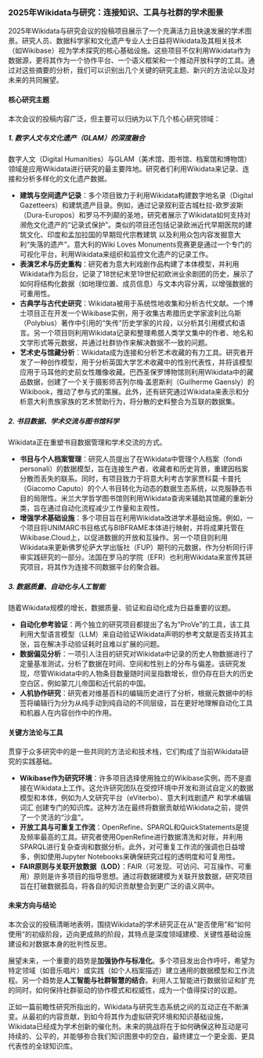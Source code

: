 ### 2025年Wikidata与研究：连接知识、工具与社群的学术图景

2025年Wikidata与研究会议的投稿项目展示了一个充满活力且快速发展的学术图景。研究人员、数据科学家和文化遗产专业人士日益将Wikidata及其相关技术（如Wikibase）视为学术探究的核心基础设施。这些项目不仅利用Wikidata作为数据源，更将其作为一个协作平台、一个语义框架和一个推动开放科学的工具。通过对这些摘要的分析，我们可以识别出几个关键的研究主题、新兴的方法论以及对未来的共同展望。

#### 核心研究主题

本次会议的投稿内容广泛，但主要可以归纳为以下几个核心研究领域：

##### 1. 数字人文与文化遗产（GLAM）的深度融合

数字人文（Digital Humanities）与GLAM（美术馆、图书馆、档案馆和博物馆）领域是应用Wikidata进行研究的最主要阵地。研究者们利用Wikidata来记录、连接和分析多样化的文化遗产数据。

- **建筑与空间遗产记录**：多个项目致力于利用Wikidata构建数字地名录（Digital Gazetteers）和建筑遗产目录。例如，通过记录叙利亚古城杜拉-欧罗波斯（Dura-Europos）和罗马不列颠的圣地，研究者展示了Wikidata如何支持对濒危文化遗产的“记录式保护”。类似的项目还包括记录欧洲近代早期医院的建筑文化、印度和孟加拉国的早期现代宗教建筑 以及利用众包内容发掘意大利“失落的遗产”。意大利的Wiki Loves Monuments竞赛更是通过一个专门的可视化平台，利用Wikidata来组织和监控文化遗产的记录工作。
- **表演艺术与历史重构**：研究者为意大利戏剧作品构建了本体模型，并利用Wikidata作为后台，记录了18世纪末至19世纪初欧洲业余剧团的历史，展示了如何将结构化数据（如地理位置、成员信息）与文本内容分离，以增强数据的可重用性。
- **古典学与古代史研究**：Wikidata被用于系统性地收集和分析古代文献。一个博士项目正在开发一个Wikibase实例，用于收集古希腊历史学家波利比乌斯（Polybius）著作中引用的“失传”历史学家的片段，以分析其引用模式和语言。另一个项目则利用Wikidata记录和整理希腊人类学文集中的作者、地名和文学形式等元数据，并通过社群协作来解决数据不一致的问题。
- **艺术史与馆藏分析**：Wikidata成为连接和分析艺术收藏的有力工具。研究者开发了一种创作模型，用于分析英国大学艺术收藏中的性别代表性，并将该模型应用于马耳他的史前女性雕像收藏。巴西圣保罗博物馆则利用Wikidata中的藏品数据，创建了一个关于摄影师吉列尔梅·盖恩斯利（Guilherme Gaensly）的Wikibook，推动了参与式的策展。此外，还有研究通过Wikidata来表示和分析意大利贵族家族的艺术赞助行为，将分散的史料整合为互联的数据集。

##### 2. 书目数据、学术交流与图书馆科学

Wikidata正在重塑书目数据管理和学术交流的方式。

- **书目与个人档案管理**：研究人员提出了在Wikidata中管理个人档案（fondi personali）的数据模型，旨在连接生产者、收藏者和历史背景，重建因档案分散而丢失的联系。同时，有项目致力于将意大利考古学家贾科莫·卡普托（Giacomo Caputo）的个人书目转化为动态的数据生态系统，以克服静态书目的局限性。米兰大学哲学图书馆则利用Wikidata查询来辅助其馆藏的重新分类，旨在通过自动化流程减少工作量和主观性。
- **增强学术基础设施**：多个项目旨在利用Wikidata改进学术基础设施。例如，一个项目将UNIMARC书目格式与BIBFRAME本体进行映射，并将成果托管在Wikibase.Cloud上，以促进数据的开放和互操作。另一个项目则利用Wikidata来更新佛罗伦萨大学出版社（FUP）期刊的元数据，作为分析同行评审实践研究的一部分。法国在罗马的学院（EFR）也利用Wikidata来宣传其研究项目，将其作为连接不同数据平台的聚合器。

##### 3. 数据质量、自动化与人工智能

随着Wikidata规模的增长，数据质量、验证和自动化成为日益重要的议题。

- **自动化参考验证**：两个独立的研究项目都提出了名为“ProVe”的工具，该工具利用大型语言模型（LLM）来自动验证Wikidata声明的参考文献是否支持其主张，旨在解决手动验证耗时且难以扩展的问题。
- **数据偏见分析**：一项引人注目的研究对Wikidata中记录的历史人物数据进行了定量基准测试，分析了数据在时间、空间和性别上的分布与偏差。该研究发现，尽管Wikidata中的人物条目数量随时间呈指数增长，但仍存在巨大的历史空白区，例如蒙兀儿帝国和近代前的中国。
- **人机协作研究**：研究者对维基百科的编辑历史进行了分析，根据元数据中的标签将编辑行为分为从纯手动到纯自动的不同层级，旨在更好地理解自动化工具和机器人在内容创作中的作用。

#### 关键方法论与工具

贯穿于众多研究中的是一些共同的方法论和技术栈，它们构成了当前Wikidata研究的实践基础。

- **Wikibase作为研究环境**：许多项目选择使用独立的Wikibase实例，而不是直接在Wikidata上工作。这允许研究团队在受控环境中开发和测试自定义的数据模型和本体，例如为人文研究平台（eViterbo）、意大利戏剧遗产 和学术编辑词汇 创建专门的知识库。这种方法在最终将数据贡献给Wikidata之前，提供了一个灵活的“沙盒”。
- **开放工具与可重复工作流**：OpenRefine、SPARQL和QuickStatements是提及频率最高的工具。研究者使用OpenRefine进行数据清洗和对账，并利用SPARQL进行复杂查询和数据分析。此外，对可重复工作流的强调也日益增多，例如使用Jupyter Notebooks来确保研究过程的透明度和可复用性。
- **FAIR原则与关联开放数据（LOD）**：FAIR（可发现、可访问、可互操作、可重用）原则是许多项目的指导思想。通过将数据建模为关联开放数据，研究项目旨在打破数据孤岛，将各自的知识贡献整合到更广泛的语义网中。

#### 未来方向与结论

本次会议的投稿清晰地表明，围绕Wikidata的学术研究正在从“是否使用”和“如何使用”的初级阶段，迈向更成熟的阶段，其特点是深度领域建模、关键性基础设施建设和对数据本身的批判性反思。

展望未来，一个重要的趋势是**加强协作与标准化**。多个项目发出合作呼吁，希望为特定领域（如音乐唱片）或实践（如个人档案描述）建立通用的数据模型和工作流程。另一个趋势是**人工智能与社群智慧的结合**。利用人工智能进行数据验证和扩充的同时，如何保持社群驱动的协作模式和权威性，成为一个值得探讨的议题。

正如一篇前瞻性研究所指出的，Wikidata与研究生态系统之间的互动正在不断演变。从最初的内容贡献，到如今将其作为虚拟研究环境和知识基础设施，Wikidata已经成为学术创新的催化剂。未来的挑战将在于如何确保这种互动是可持续的、公平的，并能够弥合我们知识图景中的空白，最终建立一个更全面、更具代表性的全球知识库。